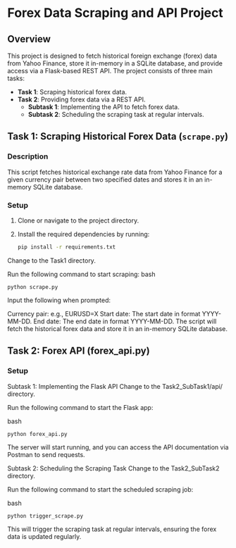 # Forex Data Scraping and API Project

## Overview
This project is designed to fetch historical foreign exchange (forex) data from Yahoo Finance, store it in-memory in a SQLite database, and provide access via a Flask-based REST API. The project consists of three main tasks:

- **Task 1**: Scraping historical forex data.
- **Task 2**: Providing forex data via a REST API.
  - **Subtask 1**: Implementing the API to fetch forex data.
  - **Subtask 2**: Scheduling the scraping task at regular intervals.

## Task 1: Scraping Historical Forex Data (`scrape.py`)

### Description
This script fetches historical exchange rate data from Yahoo Finance for a given currency pair between two specified dates and stores it in an in-memory SQLite database.

### Setup

1. Clone or navigate to the project directory.
2. Install the required dependencies by running:

   ```bash
   pip install -r requirements.txt
   ```
Change to the Task1 directory.

Run the following command to start scraping:
bash
```
python scrape.py
```
Input the following when prompted:

Currency pair: e.g., EURUSD=X
Start date: The start date in format YYYY-MM-DD.
End date: The end date in format YYYY-MM-DD.
The script will fetch the historical forex data and store it in an in-memory SQLite database.

## Task 2: Forex API (forex_api.py)
### Setup
Subtask 1: Implementing the Flask API
Change to the Task2_SubTask1/api/ directory.

Run the following command to start the Flask app:

bash
```
python forex_api.py
```
The server will start running, and you can access the API documentation via Postman to send requests.

Subtask 2: Scheduling the Scraping Task
Change to the Task2_SubTask2 directory.

Run the following command to start the scheduled scraping job:

bash
```
python trigger_scrape.py
```
This will trigger the scraping task at regular intervals, ensuring the forex data is updated regularly.

